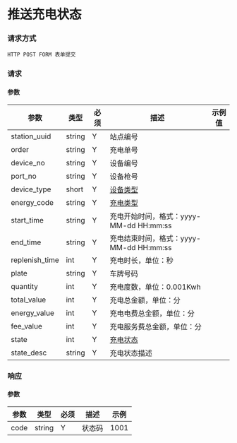 # 推送充电状态

### 请求方式

`HTTP POST FORM 表单提交`

### 请求

#### 参数

| 参数             | 类型     | 必须 | 描述                                                                             | 示例值 |
|----------------|--------|----|--------------------------------------------------------------------------------|-----|
| station_uuid   | string | Y  | 站点编号                                                                           |     |
| order          | string | Y  | 充电单号                                                                           |     |
| device_no      | string | Y  | 设备编号                                                                           |     |
| port_no        | string | Y  | 设备枪号                                                                           |     |
| device_type    | short  | Y  | <a href="https://doc.4pyun.com/openapi/appendix.html#device_type">设备类型</a>     |     |
| energy_code    | string | Y  | <a href="https://doc.4pyun.com/openapi/appendix.html#energy_code">充电类型</a>     |     |
| start_time     | string | Y  | 充电开始时间，格式：yyyy-MM-dd HH:mm:ss                                                  |     |
| end_time       | string | Y  | 充电结束时间，格式：yyyy-MM-dd HH:mm:ss                                                  |     |
| replenish_time | int    | Y  | 充电时长，单位：秒                                                                      |     |
| plate          | string | Y  | 车牌号码                                                                           |     |
| quantity       | int    | Y  | 充电度数，单位：0.001Kwh                                                               |     |
| total_value    | int    | Y  | 充电总金额，单位：分                                                                     |     |
| energy_value   | int    | Y  | 充电电费总金额，单位：分                                                                   |     |
| fee_value      | int    | Y  | 充电服务费总金额，单位：分                                                                  |     |
| state          | int    | Y  | <a href="https://doc.4pyun.com/openapi/appendix.html#replenish_state">充电状态</a> |     |
| state_desc     | string | Y  | 充电状态描述                                                                         |     |

### 响应

#### 参数

| 参数 | 类型 | 必须 | 描述 | 示例 |
|-|-|-|-|-|
| code | string | Y | 状态码 | 1001 |

